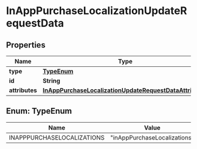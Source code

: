 

# InAppPurchaseLocalizationUpdateRequestData


## Properties

| Name | Type | Description | Notes |
|------------ | ------------- | ------------- | -------------|
|**type** | [**TypeEnum**](#TypeEnum) |  |  |
|**id** | **String** |  |  |
|**attributes** | [**InAppPurchaseLocalizationUpdateRequestDataAttributes**](InAppPurchaseLocalizationUpdateRequestDataAttributes.md) |  |  [optional] |



## Enum: TypeEnum

| Name | Value |
|---- | -----|
| INAPPPURCHASELOCALIZATIONS | &quot;inAppPurchaseLocalizations&quot; |




